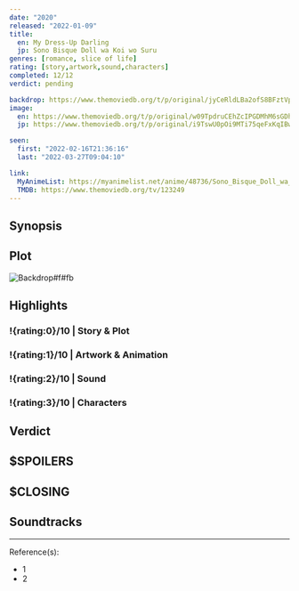 ```yaml
---
date: "2020"
released: "2022-01-09"
title:
  en: My Dress-Up Darling
  jp: Sono Bisque Doll wa Koi wo Suru
genres: [romance, slice of life]
rating: [story,artwork,sound,characters]
completed: 12/12
verdict: pending

backdrop: https://www.themoviedb.org/t/p/original/jyCeRldLBa2ofS8BFztVpxl6qaN.jpg
image:
  en: https://www.themoviedb.org/t/p/original/w09TpdruCEhZcIPGDMhM6sGDhg7.jpg
  jp: https://www.themoviedb.org/t/p/original/i9TswU0pOi9MTi75qeFxKqIBwz2.jpg

seen:
  first: "2022-02-16T21:36:16"
  last: "2022-03-27T09:04:10"

link:
  MyAnimeList: https://myanimelist.net/anime/48736/Sono_Bisque_Doll_wa_Koi_wo_Suru
  TMDB: https://www.themoviedb.org/tv/123249
---
```



## Synopsis

## Plot

![Backdrop#f#fb](https://www.themoviedb.org/t/p/original/2iYfq4Q4IXSmWXU8A4B3Py29jiB.jpg "Source: TMDB")

## Highlights

### !{rating:0}/10 | Story & Plot

### !{rating:1}/10 | Artwork & Animation

### !{rating:2}/10 | Sound

### !{rating:3}/10 | Characters

## Verdict

## $SPOILERS

## $CLOSING

## Soundtracks

***
Reference(s):

- 1
- 2
